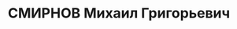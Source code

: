 ---
title: СМИРНОВ Михаил Григорьевич
description: "1889 г.р., м.р.: Кировская обл., с. Белохланицкого завода, русский,\
  \ из рабочих, образование: низшее, член ВКП(б)\n ЧТЗ, нач. цеха\n прож.: г. Челябинск\
  \ 18.07.1937\n Обвинение: ст. 58-7-8-11\n Приговор: ВК ВС СССР, 29.12.1937 — ВМН\n\
  \ Расстрелян 29.12.1937\n Реабилитация: ВК ВС СССР, 26.03.1957"
---